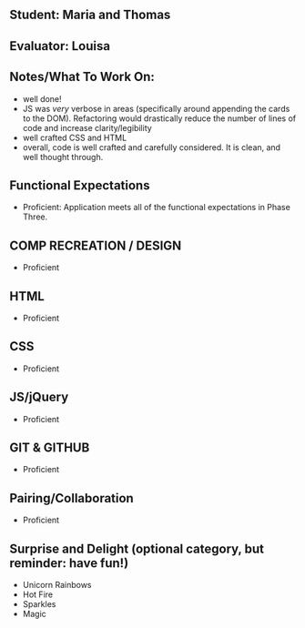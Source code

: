 ## Student: Maria and Thomas
## Evaluator: Louisa
## Notes/What To Work On:

- well done!
- JS was _very_ verbose in areas (specifically around appending the cards to the DOM). Refactoring would drastically reduce the number of lines of code and increase clarity/legibility
- well crafted CSS and HTML
- overall, code is well crafted and carefully considered. It is clean, and well thought through.

## Functional Expectations

* Proficient: Application meets all of the functional expectations in Phase Three.


## COMP RECREATION / DESIGN

* Proficient  


## HTML

* Proficient   


## CSS

* Proficient   


## JS/jQuery

* Proficient

## GIT & GITHUB

* Proficient   

## Pairing/Collaboration

* Proficient   

## Surprise and Delight (optional category, but reminder: have fun!)

* Unicorn Rainbows  
* Hot Fire  
* Sparkles  
* Magic  
